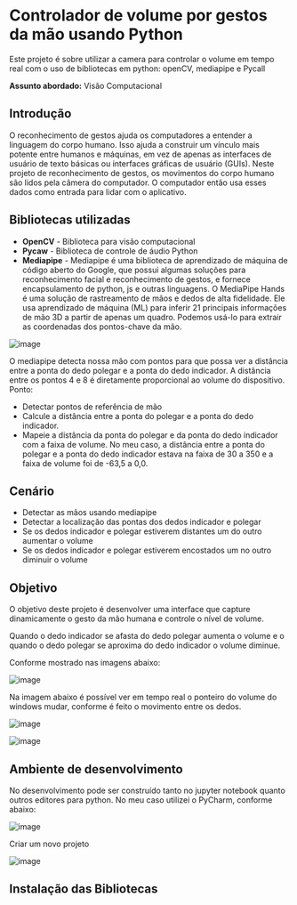 # Controlador de volume por gestos da mão usando Python

Este projeto é sobre utilizar a camera para controlar o volume em tempo real com o uso de bibliotecas em python: openCV, mediapipe e Pycall

**Assunto abordado:** Visão Computacional

## Introdução

O reconhecimento de gestos ajuda os computadores a entender a linguagem do corpo humano. Isso ajuda a construir um vínculo mais potente entre humanos e máquinas, em vez de apenas as interfaces de usuário de texto básicas ou interfaces gráficas de usuário (GUIs). Neste projeto de reconhecimento de gestos, os movimentos do corpo humano são lidos pela câmera do computador. O computador então usa esses dados como entrada para lidar com o aplicativo. 

## Bibliotecas utilizadas

+ **OpenCV** - Biblioteca para visão computacional
+ **Pycaw** - Biblioteca de controle de áudio Python
+ **Mediapipe** - Mediapipe é uma biblioteca de aprendizado de máquina de código aberto do Google, que possui algumas soluções para reconhecimento facial e reconhecimento de gestos, e fornece encapsulamento de python, js e outras linguagens. O MediaPipe Hands é uma solução de rastreamento de mãos e dedos de alta fidelidade. Ele usa aprendizado de máquina (ML) para inferir 21 principais informações de mão 3D a partir de apenas um quadro. Podemos usá-lo para extrair as coordenadas dos pontos-chave da mão.

![image](https://user-images.githubusercontent.com/42357180/161835931-4c35b933-b38c-40f6-9f2f-dd9a21a8fba8.png)

O mediapipe detecta nossa mão com pontos para que possa ver a distância entre a ponta do dedo polegar e a ponta do dedo indicador. A distância entre os pontos 4 e 8 é diretamente proporcional ao volume do dispositivo.
Ponto:
+ Detectar pontos de referência de mão
+ Calcule a distância entre a ponta do polegar e a ponta do dedo indicador.
+ Mapeie a distância da ponta do polegar e da ponta do dedo indicador com a faixa de volume. No meu caso, a distância entre a ponta do polegar e a ponta do dedo indicador estava na faixa de 30 a 350 e a faixa de volume foi de -63,5 a 0,0.

## Cenário

+ Detectar as mãos usando mediapipe
+ Detectar a localização das pontas dos dedos indicador e polegar
+ Se os dedos indicador e polegar estiverem distantes um do outro aumentar o volume
+ Se os dedos indicador e polegar estiverem encostados um no outro diminuir o volume

## Objetivo
O objetivo deste projeto é desenvolver uma interface que capture dinamicamente o gesto da mão humana e controle o nível de volume.

Quando o dedo indicador se afasta do dedo polegar aumenta o volume e o quando o dedo polegar se aproxima do dedo indicador o volume diminue.

Conforme mostrado nas imagens abaixo:

![image](https://user-images.githubusercontent.com/42357180/161835429-beba5707-de42-4fa9-936d-c707341b77a5.png)

Na imagem abaixo é possível ver em tempo real o ponteiro do volume do windows mudar, conforme é feito o movimento entre os dedos.

![image](https://user-images.githubusercontent.com/42357180/161835512-41c5db07-d4bc-4bc5-ac7a-80d381ed5ae8.png)

![image](https://user-images.githubusercontent.com/42357180/161835557-bbfac549-c98a-423e-a04c-81ff55c8af37.png)

## Ambiente de desenvolvimento

No desenvolvimento pode ser construído tanto no jupyter notebook quanto outros editores para python. No meu caso utilizei o PyCharm, conforme abaixo:

![image](https://user-images.githubusercontent.com/42357180/161844629-45ea18de-7533-4d75-8a40-0fbf3ccf2ef8.png)

Criar um novo projeto

![image](https://user-images.githubusercontent.com/42357180/161845151-20e42069-f691-4b55-897d-57b8803a801b.png)



## Instalação das Bibliotecas
